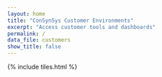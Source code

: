 ```yaml
---
layout: home
title: "ConSynSys Customer Environments"
excerpt: "Access customer tools and dashboards"
permalink: /
data_file: customers
show_title: false
---
```


{% include tiles.html %}
